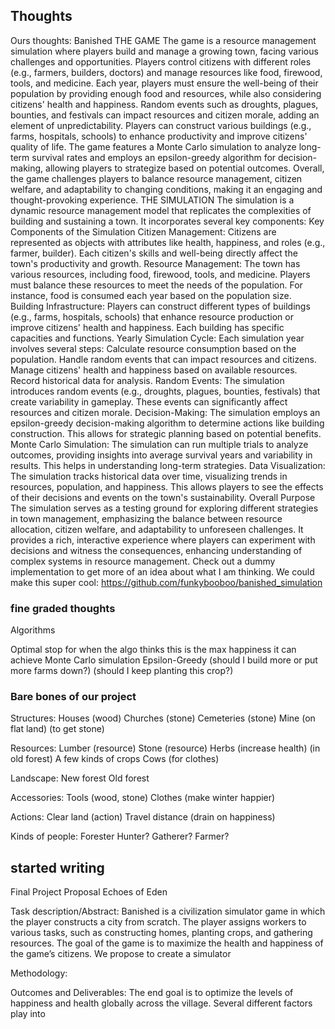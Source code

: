 ## Thoughts

Ours thoughts:
Banished
THE GAME
The game is a resource management simulation where players build and manage a growing town, facing various challenges and opportunities. Players control citizens with different roles (e.g., farmers, builders, doctors) and manage resources like food, firewood, tools, and medicine. Each year, players must ensure the well-being of their population by providing enough food and resources, while also considering citizens' health and happiness.
Random events such as droughts, plagues, bounties, and festivals can impact resources and citizen morale, adding an element of unpredictability. Players can construct various buildings (e.g., farms, hospitals, schools) to enhance productivity and improve citizens' quality of life. The game features a Monte Carlo simulation to analyze long-term survival rates and employs an epsilon-greedy algorithm for decision-making, allowing players to strategize based on potential outcomes. Overall, the game challenges players to balance resource management, citizen welfare, and adaptability to changing conditions, making it an engaging and thought-provoking experience.
THE SIMULATION
The simulation is a dynamic resource management model that replicates the complexities of building and sustaining a town. It incorporates several key components:
Key Components of the Simulation
Citizen Management:
Citizens are represented as objects with attributes like health, happiness, and roles (e.g., farmer, builder). Each citizen's skills and well-being directly affect the town's productivity and growth.
Resource Management:
The town has various resources, including food, firewood, tools, and medicine. Players must balance these resources to meet the needs of the population. For instance, food is consumed each year based on the population size.
Building Infrastructure:
Players can construct different types of buildings (e.g., farms, hospitals, schools) that enhance resource production or improve citizens' health and happiness. Each building has specific capacities and functions.
Yearly Simulation Cycle:
Each simulation year involves several steps:
Calculate resource consumption based on the population.
Handle random events that can impact resources and citizens.
Manage citizens' health and happiness based on available resources.
Record historical data for analysis.
Random Events:
The simulation introduces random events (e.g., droughts, plagues, bounties, festivals) that create variability in gameplay. These events can significantly affect resources and citizen morale.
Decision-Making:
The simulation employs an epsilon-greedy decision-making algorithm to determine actions like building construction. This allows for strategic planning based on potential benefits.
Monte Carlo Simulation:
The simulation can run multiple trials to analyze outcomes, providing insights into average survival years and variability in results. This helps in understanding long-term strategies.
Data Visualization:
The simulation tracks historical data over time, visualizing trends in resources, population, and happiness. This allows players to see the effects of their decisions and events on the town's sustainability.
Overall Purpose
The simulation serves as a testing ground for exploring different strategies in town management, emphasizing the balance between resource allocation, citizen welfare, and adaptability to unforeseen challenges. It provides a rich, interactive experience where players can experiment with decisions and witness the consequences, enhancing understanding of complex systems in resource management.
Check out a dummy implementation to get more of an idea about what I am thinking. We could make this super cool: https://github.com/funkybooboo/banished_simulation

### fine graded thoughts

Algorithms

Optimal stop for when the algo thinks this is the max happiness it can achieve
Monte Carlo simulation
Epsilon-Greedy (should I build more or put more farms down?) (should I keep planting this crop?)

### Bare bones of our project

Structures:
Houses (wood)
Churches (stone)
Cemeteries (stone)
Mine (on flat land) (to get stone)

Resources:
Lumber (resource)
Stone (resource)
Herbs (increase health) (in old forest)
A few kinds of crops
Cows (for clothes)

Landscape:
New forest
Old forest

Accessories:
Tools (wood, stone)
Clothes (make winter happier)

Actions:
Clear land (action)
Travel distance (drain on happiness)

Kinds of people:
Forester
Hunter?
Gatherer?
Farmer?

## started writing

Final Project Proposal
Echoes of Eden

Task description/Abstract:
Banished is a civilization simulator game in which the player constructs a city from scratch. The player assigns workers to various tasks, such as constructing homes, planting crops, and gathering resources. The goal of the game is to maximize the health and happiness of the game’s citizens. We propose to create a simulator

Methodology:

Outcomes and Deliverables:
The end goal is to optimize the levels of happiness and health globally across the village. Several different factors play into 
